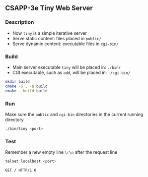 ## CSAPP-3e Tiny Web Server

### Description

- Now `tiny` is a simple iterative server
- Serve static content: files placed in `public/`
- Serve dynamic content: executable files in `cgi-bin/`

### Build

- Main server executable `tiny` will be placed in: `./bin/`
- CGI executable, such as `add`, will be placed in: `./cgi-bin/`

```bash
mkdir build
cmake -S . -B build
cmake --build build
```

### Run

Make sure the `public` and `cgi-bin` directories in the current running directory

```bash
./bin/tiny <port>
```

### Test

Remember a new empty line `\r\n` after the request line

```bash
telnet localhost <port>

GET / HTTP/1.0

```